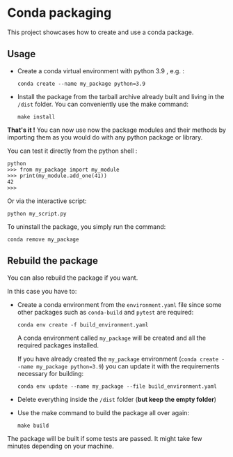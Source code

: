 # Conda packaging
This project showcases how to create and use a conda package.

## Usage

- Create a conda virtual environment with python 3.9 , e.g. :
   ```
   conda create --name my_package python=3.9
   ```

- Install the package from the tarball archive already built and living in the `/dist` folder.
You can conveniently use the make command:
   ```
   make install
   ```

**That's it !** You can now use now the package modules and their methods by importing them as you would do with any python package or library.


You can test it directly from the python shell :
```
python
>>> from my_package import my_module
>>> print(my_module.add_one(41))
42
>>>
```

Or via the interactive script:
```
python my_script.py
```

To uninstall the package, you simply run the command:
```
conda remove my_package 
```

## Rebuild the package

You can also rebuild the package if you want.

In this case you have to: 
- Create a conda environment from the `environment.yaml` file since some other packages such as `conda-build` and `pytest` are required:
   ```
   conda env create -f build_environment.yaml
   ```
   A conda environment called `my_package` will be created and all the required packages installed.


   If you have already created the `my_package` environment (`conda create --name my_package python=3.9`) you can update it with the requirements necessary for building:
   ```
   conda env update --name my_package --file build_environment.yaml
   ```

- Delete everything inside the `/dist` folder (**but keep the empty folder**)
- Use the make command to build the package all over again:
   ```
   make build
   ```

The package will be built if some tests are passed. It might take few minutes depending on your machine.
